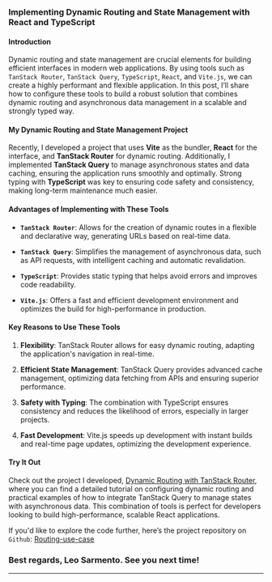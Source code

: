 ### Implementing Dynamic Routing and State Management with React and TypeScript

#### Introduction

Dynamic routing and state management are crucial elements for building efficient interfaces in modern web applications. By using tools such as `TanStack Router`, `TanStack Query`, `TypeScript`, `React`, and `Vite.js`, we can create a highly performant and flexible application. In this post, I’ll share how to configure these tools to build a robust solution that combines dynamic routing and asynchronous data management in a scalable and strongly typed way.

#### My Dynamic Routing and State Management Project

Recently, I developed a project that uses **Vite** as the bundler, **React** for the interface, and **TanStack Router** for dynamic routing. Additionally, I implemented **TanStack Query** to manage asynchronous states and data caching, ensuring the application runs smoothly and optimally. Strong typing with **TypeScript** was key to ensuring code safety and consistency, making long-term maintenance much easier.

#### Advantages of Implementing with These Tools

- **`TanStack Router`**: Allows for the creation of dynamic routes in a flexible and declarative way, generating URLs based on real-time data.

- **`TanStack Query`**: Simplifies the management of asynchronous data, such as API requests, with intelligent caching and automatic revalidation.

- **`TypeScript`**: Provides static typing that helps avoid errors and improves code readability.

- **`Vite.js`**: Offers a fast and efficient development environment and optimizes the build for high-performance in production.

#### Key Reasons to Use These Tools

1. **Flexibility**: TanStack Router allows for easy dynamic routing, adapting the application's navigation in real-time.

2. **Efficient State Management**: TanStack Query provides advanced cache management, optimizing data fetching from APIs and ensuring superior performance.

3. **Safety with Typing**: The combination with TypeScript ensures consistency and reduces the likelihood of errors, especially in larger projects.

4. **Fast Development**: Vite.js speeds up development with instant builds and real-time page updates, optimizing the development experience.

#### Try It Out

Check out the project I developed, [Dynamic Routing with TanStack Router](https://routing.leosarmento.com), where you can find a detailed tutorial on configuring dynamic routing and practical examples of how to integrate TanStack Query to manage states with asynchronous data. This combination of tools is perfect for developers looking to build high-performance, scalable React applications.

If you'd like to explore the code further, here’s the project repository on `Github`: [Routing-use-case](https://github.com/LeonardoSarmento/routing-use-case)

### Best regards, Leo Sarmento. See you next time!

---

